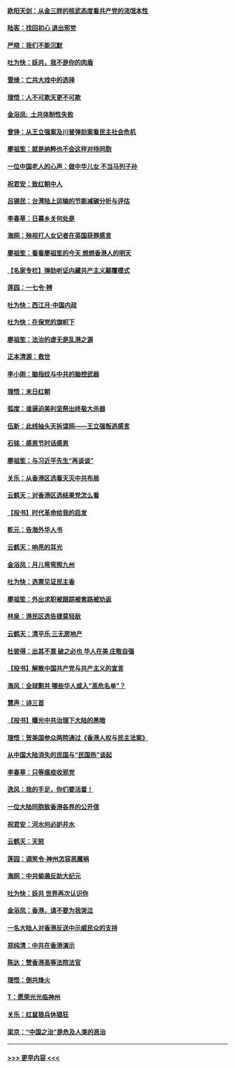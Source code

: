 #### [欧阳天剑：从金三胖的核武态度看共产党的流氓本性](../pages/nsc993/n11702238.md?t=12060301) 
#### [陆客：找回初心 退出邪党](../pages/nsc993/n11702213.md?t=12060301) 
#### [严晓：我们不能沉默](../pages/nsc993/n11702110.md?t=12060301) 
#### [吐为快：妖共，我不是你的肉盾](../pages/nsc993/n11701366.md?t=12060301) 
#### [雪绮：亡共大戏中的选择](../pages/nsc993/n11699922.md?t=12060301) 
#### [理悟：人不可欺天更不可欺](../pages/nsc993/n11699657.md?t=12060301) 
#### [金浴凤:  土共体制性失败](../pages/nsc993/n11699361.md?t=12060301) 
#### [曾铮：从王立强案及川普弹劾案看民主社会危机](../pages/nsc993/n11699318.md?t=12060301) 
#### [廖祖笙：就是纳粹也不会这样对待同胞](../pages/nsc993/n11697658.md?t=12060301) 
#### [一位中国老人的心声：做中华儿女 不当马列子孙](../pages/nsc993/n11697525.md?t=12060301) 
#### [祝君安：致红朝中人](../pages/nsc993/n11697518.md?t=12060301) 
#### [吕锡民：台湾陆上运输的节能减碳分析与评估](../pages/nsc993/n11694983.md?t=12060301) 
#### [李春草：日暮乡关何处是](../pages/nsc993/n11694805.md?t=12060301) 
#### [海网：殃视打人女记者在英国获罪感言](../pages/nsc993/n11693832.md?t=12060301) 
#### [廖祖笙：看看廖祖笙的今天 想想香港人的明天](../pages/nsc993/n11693707.md?t=12060301) 
#### [【名家专栏】弹劾听证内藏共产主义颠覆模式](../pages/nsc993/n11693563.md?t=12060301) 
#### [莲园：一七令‧辨](../pages/nsc993/n11692558.md?t=12060301) 
#### [吐为快：西江月·中国内政](../pages/nsc993/n11692071.md?t=12060301) 
#### [吐为快：在保党的旗帜下](../pages/nsc993/n11691188.md?t=12060301) 
#### [廖祖笙：法治的虚无是乱港之源](../pages/nsc993/n11690605.md?t=12060301) 
#### [正本清源：救世](../pages/nsc993/n11689134.md?t=12060301) 
#### [李小刚：脑指纹与中共的脑控武器](../pages/nsc993/n11688900.md?t=12060301) 
#### [理悟：末日红朝](../pages/nsc993/n11688829.md?t=12060301) 
#### [弧度：谁逼迫美利坚祭出终极大杀器](../pages/nsc993/n11688735.md?t=12060301) 
#### [伍新：此线抽头天拆谍网——王立强叛逃感言](../pages/nsc993/n11687981.md?t=12060301) 
#### [石铭：感恩节时话感恩](../pages/nsc993/n11687568.md?t=12060301) 
#### [廖祖笙：与习近平先生“再谈谈”](../pages/nsc993/n11687005.md?t=12060301) 
#### [关乐：从香港区选看天灭中共布局](../pages/nsc993/n11686647.md?t=12060301) 
#### [云鹤天：对香港区选结果党怎么看](../pages/nsc993/n11686216.md?t=12060301) 
#### [【投书】时代革命给我的启发](../pages/nsc993/n11684287.md?t=12060301) 
#### [乾元：告海外华人书](../pages/nsc993/n11684044.md?t=12060301) 
#### [云鹤天：响亮的耳光](../pages/nsc993/n11684254.md?t=12060301) 
#### [金浴凤：月儿弯弯照九州](../pages/nsc993/n11684231.md?t=12060301) 
#### [吐为快：选票见证民主香](../pages/nsc993/n11684206.md?t=12060301) 
#### [廖祖笙：外出求职被跟踪被套路被劝返](../pages/nsc993/n11683874.md?t=12060301) 
#### [林泉：港民区选告捷莫轻敌](../pages/nsc993/n11683930.md?t=12060301) 
#### [云鹤天：清平乐 三无房地产](../pages/nsc993/n11681521.md?t=12060301) 
#### [杜彼得：出其不意 破之必也 华人在美 庄敬自强](../pages/nsc993/n11679554.md?t=12060301) 
#### [【投书】解散中国共产党与共产主义的宣言](../pages/nsc993/n11679177.md?t=12060301) 
#### [海风：全球剿共 哪些华人或入“高危名单”？](../pages/nsc993/n11678617.md?t=12060301) 
#### [慧声：诗三首](../pages/nsc993/n11678848.md?t=12060301) 
#### [【投书】曝光中共治理下大陆的黑暗](../pages/nsc993/n11678674.md?t=12060301) 
#### [理悟：贺美国参众两院通过《香港人权与民主法案》](../pages/nsc993/n11678104.md?t=12060301) 
#### [从中国大陆消失的民国与“民国热”谈起](../pages/nsc993/n11678075.md?t=12060301) 
#### [李春草：只等瘟疫收邪党](../pages/nsc993/n11677308.md?t=12060301) 
#### [逸风：我的手足，你们要活着！](../pages/nsc993/n11676352.md?t=12060301) 
#### [一位大陆同胞致香港各界的公开信](../pages/nsc993/n11675761.md?t=12060301) 
#### [祝君安：河水何必妒井水](../pages/nsc993/n11675746.md?t=12060301) 
#### [云鹤天：天怒](../pages/nsc993/n11675718.md?t=12060301) 
#### [莲园：调笑令‧神州怎容恶魔祸](../pages/nsc993/n11675648.md?t=12060301) 
#### [海网：中共偷袭反助大纪元](../pages/nsc993/n11673515.md?t=12060301) 
#### [吐为快：妖共 世界再次认识你](../pages/nsc993/n11673506.md?t=12060301) 
#### [金浴凤：香港，请不要为我哭泣](../pages/nsc993/n11673248.md?t=12060301) 
#### [一名大陆人对香港反送中示威民众的支持](../pages/nsc993/n11672615.md?t=12060301) 
#### [郑纯清：中共在香港演示](../pages/nsc993/n11670539.md?t=12060301) 
#### [陈达：赞香港高等法院法官](../pages/nsc993/n11669542.md?t=12060301) 
#### [理悟：倒共烽火](../pages/nsc993/n11668844.md?t=12060301) 
#### [T：愿荣光光临神州](../pages/nsc993/n11668421.md?t=12060301) 
#### [关乐：红鼠狼兵休猖狂](../pages/nsc993/n11668378.md?t=12060301) 
#### [梁京：“中国之治”是危及人类的恶治](../pages/nsc993/n11668328.md?t=12060301) 

----
#### [ >>> 更早内容 <<< ](../indexes/nsc993-earlier.md)
